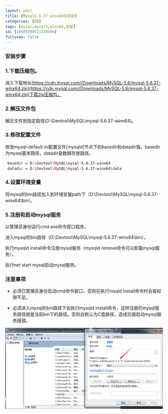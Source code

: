 ```yaml
---
layout: post
title: [Mysql5.6.37 winx64位安装]
categories: [DB]
tags: [mysql,mysql5,winx64,安装]
id: [10485980511338496]
fullview: false
---
```


### 安装步骤


### 1.下载压缩包。

进入下载地址[https://cdn.mysql.com//Downloads/MySQL-5.6/mysql-5.6.37-winx64.zip](https://cdn.mysql.com//Downloads/MySQL-5.6/mysql-5.6.37-winx64.zip)下载zip压缩包。

### 2.解压文件包

解压文件到指定路径(D:\Devtool\MySQL\mysql-5.6.37-winx64)。

### 3.修改配置文件

修改mysql-default.ini配置文件[mysqld]节点下的basedir和datadir值。basedir为mysql基本路径，datadir是数据存放路径。


```bash
 basedir = D:\Devtool\MySQL\mysql-5.6.37-winx64
 datadir = D:\Devtool\MySQL\mysql-5.6.37-winx64\data
```

### 4.设置环境变量

将mysql的bin路径加入到环境变量path下（D:\Devtool\MySQL\mysql-5.6.37-winx64\bin）。

### 5.注册和启动mysql服务

以管理员身份运行cmd.exe命令窗口程序。

进入mysql的bin路径（D:\Devtool\MySQL\mysql-5.6.37-winx64\bin）。

执行mysqld install命令注册mysql服务（mysqld remove命令可以卸载mysql服务）。

执行net start mysql启动mysql服务。

### 注意事项

* 必须已管理员身份启动cmd命令窗口，否则在执行msqld install命令时会报权限不足。

* 必须进入mysql的bin路径下去执行mysqld install命令，这样注册的mysql服务路径就是当前bin下的路径。否则会默认为C盘路径，造成后面启动mysql服务报错。

![blob.png](/assets/resources/image/20170802/1501651228491075129.png "1501651228491075129.png")



